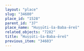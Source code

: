 ```yaml
---
layout: "place"
slug: "34600"
place_id: "1528"
parent_id: "37"
place_name: "Huṣṣūti-ša-Baba-ēreš"
related_objects: "7282"
title: "Huṣṣūti-ša-Baba-ēreš"
previous_item: "34603"
---
```

